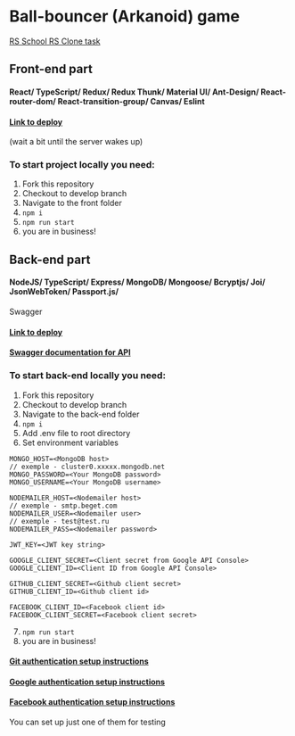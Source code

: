 # Ball-bouncer (Arkanoid) game
[RS School RS Clone task](https://github.com/rolling-scopes-school/tasks/blob/master/tasks/rsclone/rsclone.md)

## Front-end part
#### React/ TypeScript/ Redux/ Redux Thunk/ Material UI/ Ant-Design/ React-router-dom/ React-transition-group/ Canvas/ Eslint 
#### [Link to deploy](https://ball-bouncer.herokuapp.com/game)
(wait a bit until the server wakes up)


### To start project locally you need:

1. Fork this repository
2. Checkout to develop branch
3. Navigate to the front folder
4. ```npm i```
5. ```npm run start```
6. you are in business!

## Back-end part
#### NodeJS/ TypeScript/ Express/ MongoDB/ Mongoose/ Bcryptjs/ Joi/ JsonWebToken/ Passport.js/
Swagger
#### [Link to deploy](https://arkanoid-rsclone-be.herokuapp.com)
#### [Swagger documentation for API](https://arkanoid-rsclone-be.herokuapp.com/api-docs)

### To start back-end locally you need:

1. Fork this repository
2. Checkout to develop branch
3. Navigate to the back-end folder
4. ```npm i```
5. Add .env file to root directory
6. Set environment variables
```
MONGO_HOST=<MongoDB host>
// exemple - cluster0.xxxxx.mongodb.net
MONGO_PASSWORD=<Your MongoDB password>
MONGO_USERNAME=<Your MongoDB username>

NODEMAILER_HOST=<Nodemailer host>
// exemple - smtp.beget.com
NODEMAILER_USER=<Nodemailer user>
// exemple - test@test.ru
NODEMAILER_PASS=<Nodemailer password>

JWT_KEY=<JWT key string>

GOOGLE_CLIENT_SECRET=<Client secret from Google API Console>
GOOGLE_CLIENT_ID=<Client ID from Google API Console>

GITHUB_CLIENT_SECRET=<Github client secret>
GITHUB_CLIENT_ID=<Github client id>

FACEBOOK_CLIENT_ID=<Facebook client id>
FACEBOOK_CLIENT_SECRET=<Facebook client secret>
```
7. ```npm run start```
8. you are in business!

#### [Git authentication setup instructions](https://docs.github.com/en/rest/guides/basics-of-authentication)
#### [Google authentication setup instructions](https://developers.google.com/adwords/api/docs/guides/authentication)
#### [Facebook authentication setup instructions](https://developers.facebook.com/docs/)

You can set up just one of them for testing
